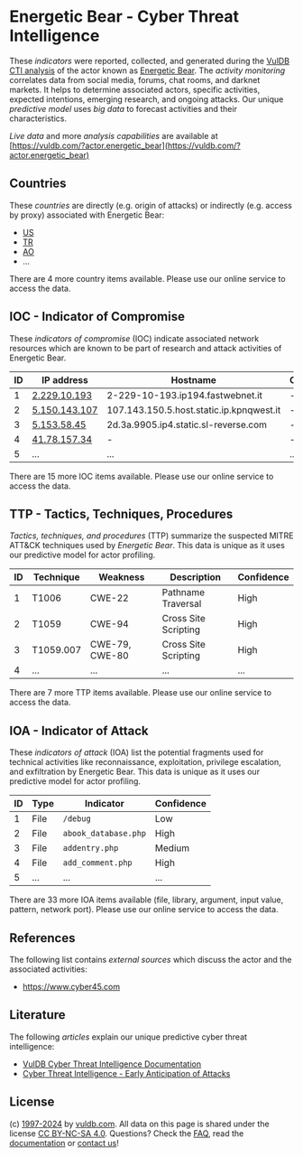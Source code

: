 # Energetic Bear - Cyber Threat Intelligence

These _indicators_ were reported, collected, and generated during the [VulDB CTI analysis](https://vuldb.com/?kb.cti) of the actor known as [Energetic Bear](https://vuldb.com/?actor.energetic_bear). The _activity monitoring_ correlates data from social media, forums, chat rooms, and darknet markets. It helps to determine associated actors, specific activities, expected intentions, emerging research, and ongoing attacks. Our unique _predictive model_ uses _big data_ to forecast activities and their characteristics.

_Live data_ and more _analysis capabilities_ are available at [https://vuldb.com/?actor.energetic_bear](https://vuldb.com/?actor.energetic_bear)

## Countries

These _countries_ are directly (e.g. origin of attacks) or indirectly (e.g. access by proxy) associated with Energetic Bear:

* [US](https://vuldb.com/?country.us)
* [TR](https://vuldb.com/?country.tr)
* [AO](https://vuldb.com/?country.ao)
* ...

There are 4 more country items available. Please use our online service to access the data.

## IOC - Indicator of Compromise

These _indicators of compromise_ (IOC) indicate associated network resources which are known to be part of research and attack activities of Energetic Bear.

ID | IP address | Hostname | Campaign | Confidence
-- | ---------- | -------- | -------- | ----------
1 | [2.229.10.193](https://vuldb.com/?ip.2.229.10.193) | 2-229-10-193.ip194.fastwebnet.it | - | High
2 | [5.150.143.107](https://vuldb.com/?ip.5.150.143.107) | 107.143.150.5.host.static.ip.kpnqwest.it | - | High
3 | [5.153.58.45](https://vuldb.com/?ip.5.153.58.45) | 2d.3a.9905.ip4.static.sl-reverse.com | - | High
4 | [41.78.157.34](https://vuldb.com/?ip.41.78.157.34) | - | - | High
5 | ... | ... | ... | ...

There are 15 more IOC items available. Please use our online service to access the data.

## TTP - Tactics, Techniques, Procedures

_Tactics, techniques, and procedures_ (TTP) summarize the suspected MITRE ATT&CK techniques used by _Energetic Bear_. This data is unique as it uses our predictive model for actor profiling.

ID | Technique | Weakness | Description | Confidence
-- | --------- | -------- | ----------- | ----------
1 | T1006 | CWE-22 | Pathname Traversal | High
2 | T1059 | CWE-94 | Cross Site Scripting | High
3 | T1059.007 | CWE-79, CWE-80 | Cross Site Scripting | High
4 | ... | ... | ... | ...

There are 7 more TTP items available. Please use our online service to access the data.

## IOA - Indicator of Attack

These _indicators of attack_ (IOA) list the potential fragments used for technical activities like reconnaissance, exploitation, privilege escalation, and exfiltration by Energetic Bear. This data is unique as it uses our predictive model for actor profiling.

ID | Type | Indicator | Confidence
-- | ---- | --------- | ----------
1 | File | `/debug` | Low
2 | File | `abook_database.php` | High
3 | File | `addentry.php` | Medium
4 | File | `add_comment.php` | High
5 | ... | ... | ...

There are 33 more IOA items available (file, library, argument, input value, pattern, network port). Please use our online service to access the data.

## References

The following list contains _external sources_ which discuss the actor and the associated activities:

* https://www.cyber45.com

## Literature

The following _articles_ explain our unique predictive cyber threat intelligence:

* [VulDB Cyber Threat Intelligence Documentation](https://vuldb.com/?kb.cti)
* [Cyber Threat Intelligence - Early Anticipation of Attacks](https://www.scip.ch/en/?labs.20201022)

## License

(c) [1997-2024](https://vuldb.com/?kb.changelog) by [vuldb.com](https://vuldb.com/?kb.about). All data on this page is shared under the license [CC BY-NC-SA 4.0](https://creativecommons.org/licenses/by-nc-sa/4.0/). Questions? Check the [FAQ](https://vuldb.com/?kb.faq), read the [documentation](https://vuldb.com/?kb) or [contact us](https://vuldb.com/?contact)!
